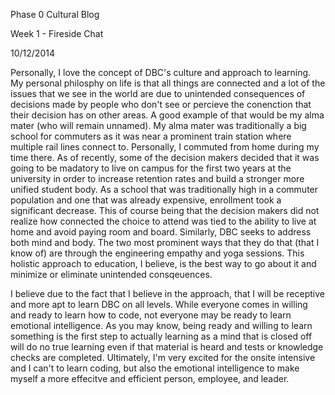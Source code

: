 Phase 0 Cultural Blog

Week 1 - Fireside Chat

10/12/2014

Personally, I love the concept of DBC's culture and approach to learning. My personal philosphy on life is that all things are connected and a lot of the issues that we see in the world are due to unintended consequences of decisions made by people who don't see or percieve the conenction that their decision has on other areas. A good example of that would be my alma mater (who will remain unnamed). My alma mater was traditionally a big school for commuters as it was near a prominent train station where multiple rail lines connect to. Personally, I commuted from home during my time there. As of recently, some of the decision makers decided that it was going to be madatory to live on campus for the first two years at the university in order to increase retention rates and build a stronger more unified student body. As a school that was traditionally high in a commuter population and one that was already expensive, enrollment took a significant decrease. This of course being that the decision makers did not realize how connected the choice to attend was tied to the ability to live at home and avoid paying room and board. Similarly, DBC seeks to address both mind and body. The two most prominent ways that they do that (that I know of) are through the engineering empathy and yoga sessions. This holistic approach to education, I believe, is the best way to go about it and minimize or eliminate unintended consqeuences. 

I believe due to the fact that I believe in the approach, that I will be receptive and more apt to learn DBC on all levels. While everyone comes in willing and ready to learn how to code, not everyone may be ready to learn emotional intelligence. As you may know, being ready and willing to learn something is the first step to actually learning as a mind that is closed off will do no true learning even if that material is heard and tests or knowledge checks are completed. Ultimately, I'm very excited for the onsite  intensive and I can't to learn coding, but also the emotional intelligence to make myself a more effecitve and efficient person, employee, and leader.